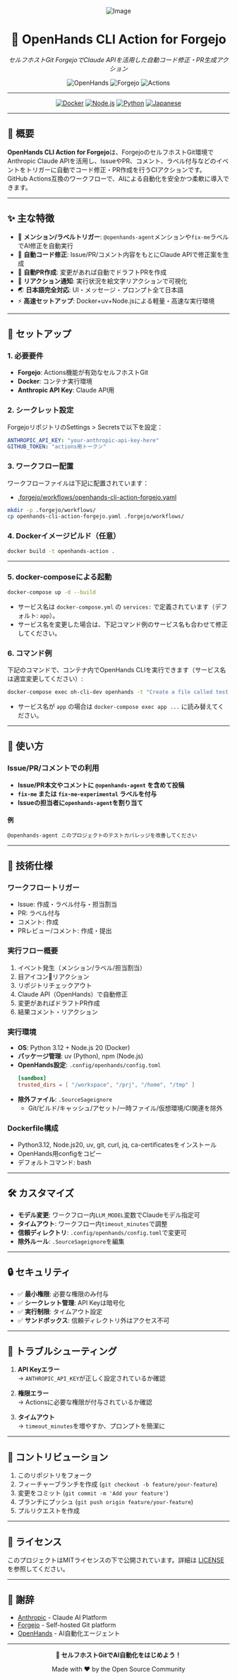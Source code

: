 <div align="center">

![Image](https://github.com/user-attachments/assets/7c6e3e6f-1622-427e-9d4e-eb344833e370)

# 🤖 OpenHands CLI Action for Forgejo

*セルフホストGit ForgejoでClaude APIを活用した自動コード修正・PR生成アクション*

![OpenHands](https://img.shields.io/badge/OpenHands-Agent-FF6B35?style=for-the-badge&logo=anthropic&logoColor=white)
![Forgejo](https://img.shields.io/badge/Forgejo-Self%20Hosted-4285F4?style=for-the-badge&logo=forgejo&logoColor=white)
![Actions](https://img.shields.io/badge/Actions-Automated-28A745?style=for-the-badge&logo=github-actions&logoColor=white)

---

[![Docker](https://img.shields.io/badge/Docker-Container-2496ED?style=flat-square&logo=docker&logoColor=white)](https://www.docker.com/)
[![Node.js](https://img.shields.io/badge/Node.js-20.x-339933?style=flat-square&logo=node.js&logoColor=white)](https://nodejs.org/)
[![Python](https://img.shields.io/badge/Python-3.12-blue?style=flat-square&logo=python&logoColor=white)](https://www.python.org/)
[![Japanese](https://img.shields.io/badge/Language-日本語対応-FF6B6B?style=flat-square&logo=japan&logoColor=white)](https://github.com/)

</div>

---

## 🌟 概要

**OpenHands CLI Action for Forgejo**は、ForgejoのセルフホストGit環境でAnthropic Claude APIを活用し、IssueやPR、コメント、ラベル付与などのイベントをトリガーに自動でコード修正・PR作成を行うCIアクションです。  
GitHub Actions互換のワークフローで、AIによる自動化を安全かつ柔軟に導入できます。

---

## ✨ 主な特徴

- 🔗 **メンション/ラベルトリガー**: `@openhands-agent`メンションや`fix-me`ラベルでAI修正を自動実行
- 📝 **自動コード修正**: Issue/PR/コメント内容をもとにClaude APIで修正案を生成
- 🔄 **自動PR作成**: 変更があれば自動でドラフトPRを作成
- 👀 **リアクション通知**: 実行状況を絵文字リアクションで可視化
- 🌏 **日本語完全対応**: UI・メッセージ・プロンプト全て日本語
- ⚡ **高速セットアップ**: Docker+uv+Node.jsによる軽量・高速な実行環境

---

## 🚀 セットアップ

### 1. 必要要件

- **Forgejo**: Actions機能が有効なセルフホストGit
- **Docker**: コンテナ実行環境
- **Anthropic API Key**: Claude API用

### 2. シークレット設定

ForgejoリポジトリのSettings > Secretsで以下を設定：

```yaml
ANTHROPIC_API_KEY: "your-anthropic-api-key-here"
GITHUB_TOKEN: "actions用トークン"
```

### 3. ワークフロー配置

ワークフローファイルは下記に配置されています：

- [.forgejo/workflows/openhands-cli-action-forgejo.yaml](.forgejo/workflows/openhands-cli-action-forgejo.yaml)

```bash
mkdir -p .forgejo/workflows/
cp openhands-cli-action-forgejo.yaml .forgejo/workflows/
```

### 4. Dockerイメージビルド（任意）

```bash
docker build -t openhands-action .
```

---
### 5. docker-composeによる起動

```bash
docker-compose up -d --build
```

- サービス名は `docker-compose.yml` の `services:` で定義されています（デフォルト: `app`）。
- サービス名を変更した場合は、下記コマンド例のサービス名も合わせて修正してください。

### 6. コマンド例

下記のコマンドで、コンテナ内でOpenHands CLIを実行できます（サービス名は適宜変更してください）:

```bash
docker-compose exec oh-cli-dev openhands -t "Create a file called test.txt with content 'Hello World'"
```

- サービス名が `app` の場合は `docker-compose exec app ...` に読み替えてください。

---

## 📖 使い方

### Issue/PR/コメントでの利用

- **Issue/PR本文やコメントに `@openhands-agent` を含めて投稿**
- **`fix-me` または `fix-me-experimental` ラベルを付与**
- **Issueの担当者に`openhands-agent`を割り当て**

#### 例

```markdown
@openhands-agent このプロジェクトのテストカバレッジを改善してください
```

---

## 🔧 技術仕様

### ワークフロートリガー

- Issue: 作成・ラベル付与・担当割当
- PR: ラベル付与
- コメント: 作成
- PRレビュー/コメント: 作成・提出

### 実行フロー概要

1. イベント発生（メンション/ラベル/担当割当）
2. 目アイコン👀リアクション
3. リポジトリチェックアウト
4. Claude API（OpenHands）で自動修正
5. 変更があればドラフトPR作成
6. 結果コメント・リアクション

### 実行環境

- **OS**: Python 3.12 + Node.js 20 (Docker)
- **パッケージ管理**: uv (Python), npm (Node.js)
- **OpenHands設定**: `.config/openhands/config.toml`  
  ```toml
  [sandbox]
  trusted_dirs = [ "/workspace", "/prj", "/home", "/tmp" ]
  ```
- **除外ファイル**: `.SourceSageignore`  
  - Git/ビルド/キャッシュ/アセット/一時ファイル/仮想環境/CI関連を除外

### Dockerfile構成

- Python3.12, Node.js20, uv, git, curl, jq, ca-certificatesをインストール
- OpenHands用configをコピー
- デフォルトコマンド: bash

---

## 🛠️ カスタマイズ

- **モデル変更**: ワークフロー内`LLM_MODEL`変数でClaudeモデル指定可
- **タイムアウト**: ワークフロー内`timeout_minutes`で調整
- **信頼ディレクトリ**: `.config/openhands/config.toml`で変更可
- **除外ルール**: `.SourceSageignore`を編集

---

## 🔒 セキュリティ

- ✅ **最小権限**: 必要な権限のみ付与
- ✅ **シークレット管理**: API Keyは暗号化
- ✅ **実行制限**: タイムアウト設定
- ✅ **サンドボックス**: 信頼ディレクトリ外はアクセス不可

---

## 🐛 トラブルシューティング

1. **API Keyエラー**  
   → `ANTHROPIC_API_KEY`が正しく設定されているか確認

2. **権限エラー**  
   → Actionsに必要な権限が付与されているか確認

3. **タイムアウト**  
   → `timeout_minutes`を増やすか、プロンプトを簡潔に

---

## 🤝 コントリビューション

1. このリポジトリをフォーク
2. フィーチャーブランチを作成 (`git checkout -b feature/your-feature`)
3. 変更をコミット (`git commit -m 'Add your feature'`)
4. ブランチにプッシュ (`git push origin feature/your-feature`)
5. プルリクエストを作成

---

## 📜 ライセンス

このプロジェクトはMITライセンスの下で公開されています。詳細は [LICENSE](LICENSE) を参照してください。

---

## 🙏 謝辞

- [Anthropic](https://www.anthropic.com/) - Claude AI Platform
- [Forgejo](https://forgejo.org/) - Self-hosted Git platform
- [OpenHands](https://github.com/all-hands-ai/openhands) - AI自動化エージェント

---

<div align="center">

**🚀 セルフホストGitでAI自動化をはじめよう！**

Made with ❤️ by the Open Source Community

</div>
